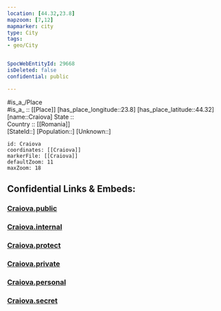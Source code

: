 ```yaml
---
location: [44.32,23.8] 
mapzoom: [7,12] 
mapmarker: city 
type: City
tags:
- geo/City


SpocWebEntityId: 29668
isDeleted: false
confidential: public

---
```

#is_a_/Place  
#is_a_ :: [[Place]] 
[has_place_longitude::23.8] 
[has_place_latitude::44.32] 
[name::Craiova] 
State ::  
Country :: [[Romania]]  
[StateId::] 
[Population::] 
[Unknown::] 


```leaflet
id: Craiova
coordinates: [[Craiova]] 
markerFile: [[Craiova]] 
defaultZoom: 11 
maxZoom: 18
```


## Confidential Links & Embeds: 

### [Craiova.public](/_public/\Earth\Continent\Europe\Europe~East\Romania\Regions~Romania\Romania~Sud-Vest_Oltenia\Dolj\CityCraiova.public.md) 

### [Craiova.internal](/_internal/\Earth\Continent\Europe\Europe~East\Romania\Regions~Romania\Romania~Sud-Vest_Oltenia\Dolj\CityCraiova.internal.md) 

### [Craiova.protect](/_protect/\Earth\Continent\Europe\Europe~East\Romania\Regions~Romania\Romania~Sud-Vest_Oltenia\Dolj\CityCraiova.protect.md) 

### [Craiova.private](/_private/\Earth\Continent\Europe\Europe~East\Romania\Regions~Romania\Romania~Sud-Vest_Oltenia\Dolj\CityCraiova.private.md) 

### [Craiova.personal](/_personal/\Earth\Continent\Europe\Europe~East\Romania\Regions~Romania\Romania~Sud-Vest_Oltenia\Dolj\CityCraiova.personal.md) 

### [Craiova.secret](/_secret/\Earth\Continent\Europe\Europe~East\Romania\Regions~Romania\Romania~Sud-Vest_Oltenia\Dolj\CityCraiova.secret.md)

